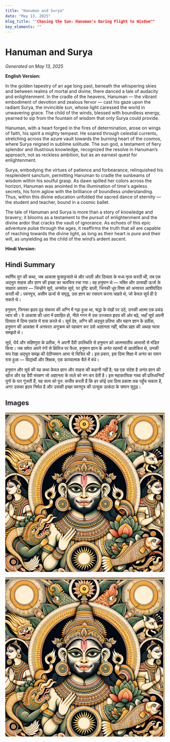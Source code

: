 ```yaml
---
title: "Hanuman and Surya"
date: "May 13, 2025"
blog_title: ""Chasing the Sun: Hanuman's Daring Flight to Wisdom""
key_elements: ""
---
```


# Hanuman and Surya

*Generated on May 13, 2025*

**English Version:**

In the golden tapestry of an age long past, beneath the whispering skies and between realms of mortal and divine, there danced a tale of audacity and enlightenment. In the cradle of the heavens, Hanuman — the vibrant embodiment of devotion and zealous fervor — cast his gaze upon the radiant Surya, the invincible sun, whose light caressed the world in unwavering grace. The child of the winds, blessed with boundless energy, yearned to sip from the fountain of wisdom that only Surya could provide.

Hanuman, with a heart forged in the fires of determination, arose on wings of faith, his spirit a mighty tempest. He soared through celestial currents, stretching across the azure vault towards the burning heart of the cosmos, where Surya reigned in sublime solitude. The sun god, a testament of fiery splendor and illustrious knowledge, recognized the resolve in Hanuman’s approach, not as reckless ambition, but as an earnest quest for enlightenment.

Surya, embodying the virtues of patience and forbearance, relinquished his resplendent sanctum, permitting Hanuman to cradle the sunbeams of wisdom within his soulful grasp. As dawn spilled her colors across the horizon, Hanuman was anointed in the illumination of time's ageless secrets, his form aglow with the brilliance of boundless understanding. Thus, within this divine education unfolded the sacred dance of eternity — the student and teacher, bound in a cosmic ballet.

The tale of Hanuman and Surya is more than a story of knowledge and bravery; it blooms as a testament to the pursuit of enlightenment and the divine ardor that cracks the vault of ignorance. As echoes of this epic adventure pulse through the ages, it reaffirms the truth that all are capable of reaching towards the divine light, as long as their heart is pure and their will, as unyielding as the child of the wind’s ardent ascent.

**Hindi Version:**

## Hindi Summary

स्वर्णिम युग की कथा, जब आकाश फुसफुसाते थे और धरती और दिव्यता के मध्य नृत्य करती थी, तब एक अद्भुत साहस और ज्ञान की इच्छा का चलचित्र रचा गया। वह हनुमान थे — भक्ति और उत्साही ऊर्जा के साक्षात अवतार — जिन्होंने सूर्य, अनमोल सूर्य, पर दृष्टि डाली, जिनकी धूप विश्व को अनवरत आशीर्वादित करती थी। पवनपुत्र, असीम ऊर्जा से समृद्ध, उस ज्ञान का रसपान करना चाहते थे, जो केवल सूर्य ही दे सकते थे।

हनुमान, जिनका हृदय दृढ़ संकल्प की अग्नि में गढ़ा हुआ था, श्रद्धा के पंखों पर उठे, उनकी आत्मा एक प्रचंड ज्वार थी। वे आकाश की धारा में प्रवाहित हो, नीले गगन में उस उज्जवल हृदय की ओर बढ़े, जहाँ सूर्य अपनी दिव्यता में दिव्य एकांत में वास करते थे। सूर्य देव, अग्नि की अद्भुत प्रतिभा और महान ज्ञान के प्रतीक, हनुमान की आकांक्षा में अनवरत अनुक्रम को पहचान कर उसे अज्ञानता नहीं, बल्कि प्रज्ञा की अथाह प्यास समझते थे।

सूर्य, धैर्य और सहिष्णुता के प्रतीक, ने अपनी दैवी उपस्थिति से हनुमान को आत्मसातीय आभासों से मंडित किया। जब सवेरा अपने रंगों से क्षितिज पर फैला, हनुमान ज्ञान के अनंत रहस्यों से आलोकित थे, उनकी रूप रेखा अद्भुत समझ की देदीप्यमान आभा से चित्रित थी। इस प्रकार, इस दिव्य शिक्षा में अनंत का पावन रास हुआ — विद्यार्थी और शिक्षक, एक काव्यात्मक बैले में बंधे।

हनुमान और सूर्य की यह कथा केवल ज्ञान और साहस की कहानी नहीं है; यह एक संदेश है अनंत ज्ञान की खोज और वह दैवी संरक्षण जो अज्ञानता के ताले को भंग कर देती है। इस महाकाव्यिक गाथा की प्रतिध्वनियाँ युगों के पार गूंजती हैं, यह सत्य को पुन: सजीव करती हैं कि हर कोई उस दिव्य प्रकाश तक पहुँच सकता है, अगर उसका हृदय निर्मल है और उसकी इच्छा पवनपुत्र की उत्सुक उत्कंठा के समान सुदृढ़।

## Images

![Hanuman and Surya - Variation 1](https://raw.githubusercontent.com/amarshat/mithila-content/main/images/2025/05/2025-05-13-pm-hanuman-and-surya.png)

![Hanuman and Surya - Variation 2](https://raw.githubusercontent.com/amarshat/mithila-content/main/images/2025/05/2025-05-13-pm-hanuman-and-surya.png)

